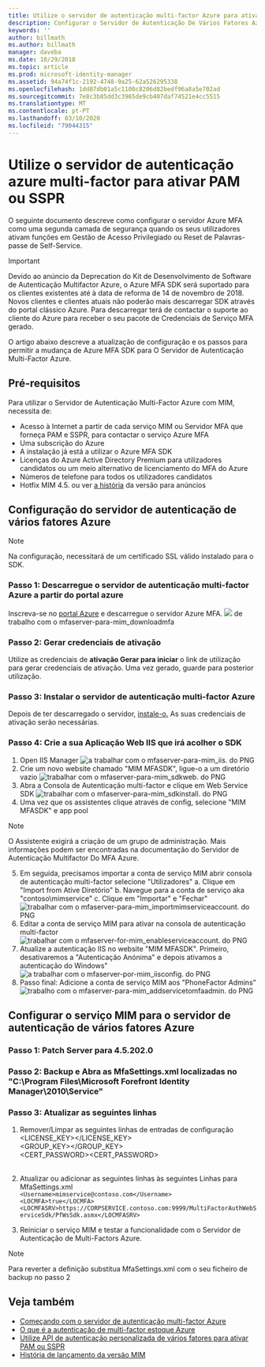 ```yaml
---
title: Utilize o servidor de autenticação multi-factor Azure para ativar cenários PAM ou SSPR  Microsoft Docs
description: Configurar o Servidor de Autenticação De Vários Fatores Azure como uma segunda camada de segurança quando os seus utilizadores ativarem funções na Gestão de Acesso Privilegiado e no Reset de Passwords de Autosserviço.
keywords: ''
author: billmath
ms.author: billmath
manager: daveba
ms.date: 10/29/2018
ms.topic: article
ms.prod: microsoft-identity-manager
ms.assetid: 94a74f1c-2192-4748-9a25-62a526295338
ms.openlocfilehash: 1dd87db01a5c1100c8206d82bedf96a8a5e702ad
ms.sourcegitcommit: 7e8c3b85dd3c3965de9cb407daf74521e4cc5515
ms.translationtype: MT
ms.contentlocale: pt-PT
ms.lasthandoff: 03/10/2020
ms.locfileid: "79044315"
---
```

# <a name="use-azure-multi-factor-authentication-server-to-activate-pam-or-sspr"></a>Utilize o servidor de autenticação azure multi-factor para ativar PAM ou SSPR
O seguinte documento descreve como configurar o servidor Azure MFA como uma segunda camada de segurança quando os seus utilizadores ativam funções em Gestão de Acesso Privilegiado ou Reset de Palavras-passe de Self-Service.

> [!IMPORTANT]
> Devido ao anúncio da Deprecation do Kit de Desenvolvimento de Software de Autenticação Multifactor Azure, o Azure MFA SDK será suportado para os clientes existentes até à data de reforma de 14 de novembro de 2018. Novos clientes e clientes atuais não poderão mais descarregar SDK através do portal clássico Azure. Para descarregar terá de contactar o suporte ao cliente do Azure para receber o seu pacote de Credenciais de Serviço MFA gerado.

O artigo abaixo descreve a atualização de configuração e os passos para permitir a mudança de Azure MFA SDK para O Servidor de Autenticação Multi-Factor Azure.

## <a name="prerequisites"></a>Pré-requisitos

Para utilizar o Servidor de Autenticação Multi-Factor Azure com MIM, necessita de:

- Acesso à Internet a partir de cada serviço MIM ou Servidor MFA que forneça PAM e SSPR, para contactar o serviço Azure MFA
- Uma subscrição do Azure
- A instalação já está a utilizar o Azure MFA SDK
- Licenças do Azure Active Directory Premium para utilizadores candidatos ou um meio alternativo de licenciamento do MFA do Azure
- Números de telefone para todos os utilizadores candidatos
- Hotfix MIM 4.5. ou ver [a história](./reference/version-history.md) da versão para anúncios

## <a name="azure-multi-factor-authentication-server-configuration"></a>Configuração do servidor de autenticação de vários fatores Azure 
> [!NOTE] 
> Na configuração, necessitará de um certificado SSL válido instalado para o SDK. 

### <a name="step-1-download-azure-multi-factor-authentication-server-from-the-azure-portal"></a>Passo 1: Descarregue o servidor de autenticação multi-factor Azure a partir do portal azure 
Inscreva-se no [portal Azure](https://portal.azure.com/) e descarregue o servidor Azure MFA.
![](media/working-with-mfaserver-for-mim/working-with-mfaserver-for-mim_downloadmfa.PNG) de trabalho com o mfaserver-para-mim_downloadmfa

### <a name="step-2-generate-activation-credentials"></a>Passo 2: Gerar credenciais de ativação
Utilize as credenciais de **ativação Gerar para iniciar** o link de utilização para gerar credenciais de ativação. Uma vez gerado, guarde para posterior utilização.

### <a name="step-3-install-the-azure-multi-factor-authentication-server"></a>Passo 3: Instalar o servidor de autenticação multi-factor Azure
Depois de ter descarregado o servidor, [instale-o.](https://docs.microsoft.com/azure/active-directory/authentication/howto-mfaserver-deploy#install-and-configure-the-mfa-server)  As suas credenciais de ativação serão necessárias. 

### <a name="step-4-create-your-iis-web-application-that-will-host-the-sdk"></a>Passo 4: Crie a sua Aplicação Web IIS que irá acolher o SDK
1. Open IIS Manager ![a trabalhar com o mfaserver-para-mim_iis.](media/working-with-mfaserver-for-mim/working-with-mfaserver-for-mim_iis.PNG) do PNG
2.  Crie um novo website chamado "MIM MFASDK", ligue-o a um diretório vazio ![trabalhar com o mfaserver-para-mim_sdkweb.](media/working-with-mfaserver-for-mim/working-with-mfaserver-for-mim_sdkweb.PNG) do PNG
3. Abra a Consola de Autenticação multi-factor e clique em Web Service SDK ![trabalhar com o mfaserver-para-mim_sdkinstall.](media/working-with-mfaserver-for-mim/working-with-mfaserver-for-mim_sdkinstall.PNG) do PNG
4. Uma vez que os assistentes clique através de config, selecione "MIM MFASDK" e app pool

> [!NOTE] 
> O Assistente exigirá a criação de um grupo de administração. Mais informações podem ser encontradas na documentação do Servidor de Autenticação Multifactor Do MFA Azure.

5. Em seguida, precisamos importar a conta de serviço MIM abrir consola de autenticação multi-factor selecione "Utilizadores" a. Clique em "Import from Ative Diretório" b. Navegue para a conta de serviço aka "contoso\mimservice" c. Clique em "Importar" e "Fechar" ![trabalhar com o mfaserver-para-mim_importmimserviceaccount.](media/working-with-mfaserver-for-mim/working-with-mfaserver-for-mim_importmimserviceaccount.PNG) do PNG 
6. Editar a conta de serviço MIM para ativar na consola de autenticação multi-factor ![trabalhar com o mfaserver-for-mim_enableserviceaccount.](media/working-with-mfaserver-for-mim/working-with-mfaserver-for-mim_enableserviceaccount.PNG) do PNG
7. Atualize a autenticação IIS no website "MIM MFASDK". Primeiro, desativaremos a "Autenticação Anónima" e depois ativamos a autenticação do Windows" ![a trabalhar com o mfaserver-por-mim_iisconfig.](media/working-with-mfaserver-for-mim/working-with-mfaserver-for-mim_iisconfig.PNG) do PNG
8. Passo final: Adicione a conta de serviço MIM aos "PhoneFactor Admins" ![trabalho com o mfaserver-para-mim_addservicetomfaadmin.](media/working-with-mfaserver-for-mim/working-with-mfaserver-for-mim_addservicetomfaadmin.PNG) do PNG

## <a name="configuring-the-mim-service-for-azure-multi-factor-authentication-server"></a>Configurar o serviço MIM para o servidor de autenticação de vários fatores Azure 

### <a name="step-1-patch-server-to-452020"></a>Passo 1: Patch Server para 4.5.202.0
 
### <a name="step-2-backup-and-open-the-mfasettingsxml-located-in-the-cprogram-filesmicrosoft-forefront-identity-manager2010service"></a>Passo 2: Backup e Abra as MfaSettings.xml localizadas no "C:\Program Files\Microsoft Forefront Identity Manager\2010\Service"

### <a name="step-3-update-the-following-lines"></a>Passo 3: Atualizar as seguintes linhas
1. Remover/Limpar as seguintes linhas de entradas de configuração <br>
<LICENSE_KEY></LICENSE_KEY><br>
<GROUP_KEY></GROUP_KEY><br>
<CERT_PASSWORD><CERT_PASSWORD><br>
<CertFilePath></CertFilePath><br>

2. Atualizar ou adicionar as seguintes linhas às seguintes Linhas para MfaSettings.xml <br>
`<Username>mimservice@contoso.com</Username>` <br>
`<LOCMFA>true</LOCMFA>`<br>
`<LOCMFASRV>https://CORPSERVICE.contoso.com:9999/MultiFactorAuthWebServiceSdk/PfWsSdk.asmx</LOCMFASRV>`

3. Reiniciar o serviço MIM e testar a funcionalidade com o Servidor de Autenticação de Multi-Factors Azure.

> [!NOTE] 
> Para reverter a definição substitua MfaSettings.xml com o seu ficheiro de backup no passo 2


## <a name="see-also"></a>Veja também

-    [Começando com o servidor de autenticação multi-factor Azure](https://docs.microsoft.com/azure/active-directory/authentication/howto-mfaserver-deploy)
- [O que é a autenticação de multi-factor estoque Azure](https://docs.microsoft.com/azure/multi-factor-authentication/multi-factor-authentication)
- [Utilize API de autenticação personalizada de vários fatores para ativar PAM ou SSPR](Working-with-custommfaserver-for-mim.md)
- [História de lançamento da versão MIM](./reference/version-history.md)
